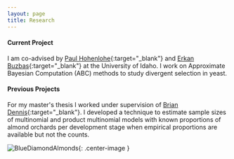 ```yaml
---
layout: page
title: Research 
---
```



#### Current Project ####
I am co-advised by [Paul Hohenlohe](http://hohenlohelab.github.io/){:target="_blank"} and [Erkan Buzbas](http://webpages.uidaho.edu/erkanbuzbas/){:target="_blank"} at the University of Idaho. I work on Approximate Bayesian Computation (ABC) methods to study divergent selection in yeast. 


#### Previous Projects ####
For my master's thesis I worked under supervision of [Brian Dennis](https://www.uidaho.edu/cnr/faculty/dennis){:target="_blank"}. I developed a technique to estimate sample sizes of multinomial and product multinomial models with known proportions of almond orchards per development stage when empirical proportions are available but not the counts.



![BlueDiamondAlmonds](https://martynalukaszewicz.github.io/BlueDiamondAlmonds.jpg){: .center-image }










